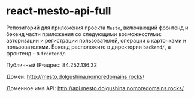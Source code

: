 # react-mesto-api-full
Репозиторий для приложения проекта `Mesto`, включающий фронтенд и бэкенд части приложения со следующими возможностями: авторизации и регистрации пользователей, операции с карточками и пользователями. Бэкенд расположите в директории `backend/`, а фронтенд - в `frontend/`. 
  
Публичный IP-адрес: 84.252.136.32

Домен: http://mesto.dolgushina.nomoredomains.rocks/

Доменное имя API: http://api.mesto.dolgushina.nomoredomains.rocks/